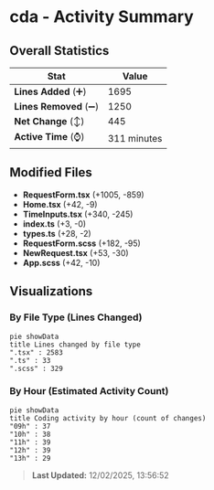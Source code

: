 # cda - Activity Summary 

## Overall Statistics

| Stat                   | Value                                                             |
| ---------------------- | ----------------------------------------------------------------- |
| **Lines Added** (➕)   | 1695                                          |
| **Lines Removed** (➖) | 1250                                        |
| **Net Change** (↕)    | 445                |
| **Active Time** (⌚)   | 311 minutes |


## Modified Files
- **RequestForm.tsx** (+1005, -859)
- **Home.tsx** (+42, -9)
- **TimeInputs.tsx** (+340, -245)
- **index.ts** (+3, -0)
- **types.ts** (+28, -2)
- **RequestForm.scss** (+182, -95)
- **NewRequest.tsx** (+53, -30)
- **App.scss** (+42, -10)

## Visualizations

### By File Type (Lines Changed)

```mermaid
pie showData
title Lines changed by file type
".tsx" : 2583
".ts" : 33
".scss" : 329
```

### By Hour (Estimated Activity Count)

```mermaid
pie showData
title Coding activity by hour (count of changes)
"09h" : 37
"10h" : 38
"11h" : 39
"12h" : 39
"13h" : 29
```


> **Last Updated:** 12/02/2025, 13:56:52